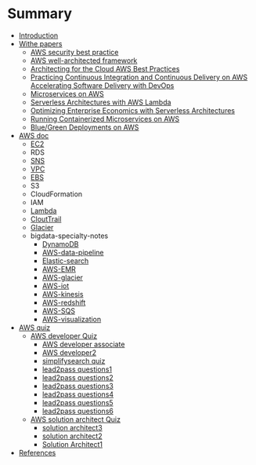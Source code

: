 # Summary

* [Introduction](README.md)
* [Withe papers](withe-papers.md)
  * [AWS security best practice](withe-papers/aws-security-best-practice.md)
  * [AWS well-architected framework](withe-papers/aws-well-architected-framework.md)
  * [Architecting for the Cloud AWS Best Practices](withe-papers/architecting-for-the-cloud-aws-best-practices.md)
  * [Practicing Continuous Integration and Continuous Delivery on AWS Accelerating Software Delivery with DevOps](withe-papers/practicing-continuous-integration-and-continuous-delivery-on-aws-accelerating-software-delivery-with-devops.md)
  * [Microservices on AWS](withe-papers/microservices-on-aws.md)
  * [Serverless Architectures with AWS Lambda](withe-papers/serverless-architectures-with-aws-lambda.md)
  * [Optimizing Enterprise Economics with Serverless Architectures](withe-papers/optimizing-enterprise-economics-with-serverless-architectures.md)
  * [Running Containerized Microservices on AWS](withe-papers/running-containerized-microservices-on-aws.md)
  * [Blue/Green Deployments on AWS](withe-papers/bluegreen-deployments-on-aws.md)
* [AWS doc](aws-doc.md)
  * [EC2](ec2.md)
  * RDS
  * [SNS](sns.md)
  * [VPC](vpc.md)
  * [EBS](ebs.md)
  * S3
  * CloudFormation
  * IAM
  * [Lambda](lambda.md)
  * [CloutTrail](clouttrail.md)
  * [Glacier](glacier.md)
  * bigdata-specialty-notes
    * [DynamoDB](bigdata-specialty/dynamodb.md)
    * [AWS-data-pipeline](bigdata-specialty/aws_data_pipeline.md)
    * [Elastic-search](bigdata-specialty/elasticsearch.md)
    * [AWS-EMR](bigdata-specialty/emr.md)
    * [AWS-glacier](bigdata-specialty/glacier.md)
    * [AWS-iot](bigdata-specialty/iot.md)
    * [AWS-kinesis](bigdata-specialty/kinesis.md)
    * [AWS-redshift](bigdata-specialty/redshift.md)
    * [AWS-SQS](bigdata-specialty/sqs.md)
    * [AWS-visualization](bigdata-specialty/visualization.md)
* [AWS quiz](aws-quiz.md)
  * [AWS developer Quiz](aws-developer-quiz.md)
    * [AWS developer associate](aws-developer-associate.md)
    * [AWS developer2](aws-developer2.md)
    * [simplifysearch quiz](simplifysearch-quiz.md)
    * [lead2pass questions1](lead2pass-questions.md)
    * [lead2pass questions2](lead2pass-questions2.md)
    * [lead2pass questions3](lead2pass-questions3.md)
    * [lead2pass questions4](lead2pass-questions4.md)
    * [lead2pass questions5](lead2pass-questions5.md)
    * [lead2pass questions6](lead2pass-questions6.md)
  * [AWS solution architect Quiz](aws-solution-architect-quiz.md)
    * [solution architect3](solution-architect3.md)
    * [solution architect2](solution-architect2.md)
    * [Solution Architect1](test1.md)
* [References](references.md)

